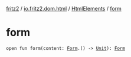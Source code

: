[fritz2](../../index.md) / [io.fritz2.dom.html](../index.md) / [HtmlElements](index.md) / [form](./form.md)

# form

`open fun form(content: `[`Form`](../-form/index.md)`.() -> `[`Unit`](https://kotlinlang.org/api/latest/jvm/stdlib/kotlin/-unit/index.html)`): `[`Form`](../-form/index.md)